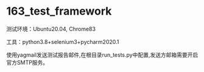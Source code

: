 # 163_test_framework
测试环境：Ubuntu20.04, Chrome83

工具：python3.8+selenium3+pycharm2020.1

使用yagmail发送测试报告邮件,在根目录run_tests.py中配置,发送方邮箱需要开启官方SMTP服务。